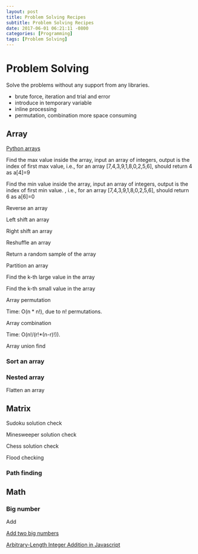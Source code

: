 ```yaml
---
layout: post
title: Problem Solving Recipes
subtitle: Problem Solving Recipes
date: 2017-06-01 06:21:11 -0800
categories: [Programming]
tags: [Problem Solving]
---
```

# Problem Solving

Solve the problems without any support from any libraries.

* brute force, iteration and trial and error
* introduce in temporary variable
* inline processing
* permutation, combination more space consuming

## Array

[Python arrays](https://knaidu.gitbooks.io/problem-solving/arrays/)

Find the max value inside the array, input an array of integers, output is the index of first max value, i.e., for an array [7,4,3,9,1,8,0,2,5,6], should return 4 as a[4]=9

Find the min value inside the array, input an array of integers, output is the index of first min value.
, i.e., for an array [7,4,3,9,1,8,0,2,5,6], should return 6 as a[6]=0

Reverse an array

Left shift an array

Right shift an array

Reshuffle an array

Return a random sample of the array

Partition an array

Find the k-th large value in the array

Find the k-th small value in the array

Array permutation

Time: O(n * n!), due to n! permutations.

Array combination

Time: O(n!/(r!*(n-r)!)).

Array union find

### Sort an array

### Nested array

Flatten an array

## Matrix

Sudoku solution check

Minesweeper solution check

Chess solution check

Flood checking

### Path finding

## Math

### Big number

Add

[Add two big numbers](https://stackoverflow.com/questions/41952655/how-to-add-two-big-numbers-in-javascript)

[Arbitrary-Length Integer Addition in Javascript](http://www.discoversdk.com/knowledge-base/arbitrary-length-integer-addition-in-javascript)